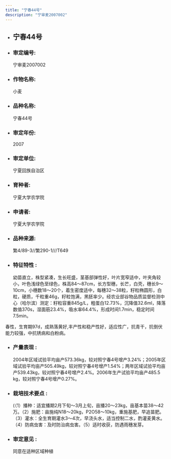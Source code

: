 ```yaml
---
title: "宁春44号"
description: "宁审麦2007002"
---
```

* ## 宁春44号
* ###  审定编号:  
   宁审麦2007002

*  ### 作物名称:  
   小麦

*   ###  品种名称: 
    宁春44号

*   ### 审定年份: 
    2007

*   ### 审定单位:  
    宁夏回族自治区

*   ### 育种者:  
    宁夏大学农学院

*   ### 申请者:  
    宁夏大学农学院

*   ### 品种来源:  
    繁4/89-3//繁290-1///T649

*   ### 特征特性 : 
    幼苗直立，株型紧凑，生长旺盛，茎基部弹性好，叶片宽窄适中，叶夹角较小，叶色浅绿色至绿色，株高84～87cm，长方型穗，长芒，白壳，穗长9～10cm，小穗数18～20个，着生密度适中，每穗32～38粒，籽粒椭圆形，白粒，硬质，千粒重46g，籽粒饱满，黑胚率少。经农业部谷物品质监督检测中心（哈尔滨）测定：籽粒容重845g/L，粗蛋白12.73%，沉降值32.6ml，降落数值370s，湿面筋23.4%，吸水率64.4%，形成时间1.7min，稳定时间7.5min。
春性，生育期97d，成熟落黄好,丰产性和稳产性好，适应性广，抗青干，抗倒伏能力较强，中抗锈病和白粉病。


*   ### 产量表现 : 
    2004年区域试验平均亩产573.36kg，较对照宁春4号增产3.24%；2005年区域试验平均亩产505.49kg，较对照宁春4号增产1.54%；两年区域试验平均亩产539.43kg，较对照宁春4号增产2.4%。2006年生产试验平均亩产485.5 kg，较对照宁春4号增产0.27%。

*   ### 栽培技术要点 : 
    (（1）播种：适宜播期2月下旬～3月上旬，亩播20～23kg，亩基本苗38～42万。（2）施肥：亩施纯N18～20kg，P2O58～10kg，重施基肥，早追苗肥。（3）灌水：全生育期灌水3～4次，早浇头水，适当控制二水，酌灌麦黄水。（4）防病虫害：及时防治病虫害。（5）适时收获，防遇雨穗发芽。

*   ### 审定意见 : 
    同意在适种区域种植
